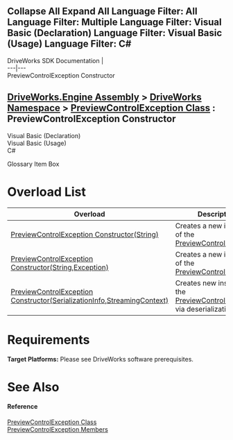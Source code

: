 Collapse All Expand All Language Filter: All  Language Filter: Multiple  Language Filter: Visual Basic (Declaration) Language Filter: Visual Basic (Usage) Language Filter: C#  
---  
DriveWorks SDK Documentation  |   
---|---  
PreviewControlException Constructor   
  
[DriveWorks.Engine Assembly](topic2156.md) > [DriveWorks Namespace](topic2159.md) > [PreviewControlException Class](topic3801.md) : PreviewControlException Constructor  
---  
  
Visual Basic (Declaration)    
Visual Basic (Usage)    
C# 

Glossary Item Box

# Overload List

Overload| Description  
---|---  
[PreviewControlException Constructor(String)](topic3808.md)| Creates a new instance of the [PreviewControlException](topic3801.md).   
[PreviewControlException Constructor(String,Exception)](topic3809.md)| Creates a new instance of the [PreviewControlException](topic3801.md).   
[PreviewControlException Constructor(SerializationInfo,StreamingContext)](topic3810.md)| Creates new instance of the [PreviewControlException](topic3801.md) via deserialization.   
  
# Requirements

**Target Platforms:** Please see DriveWorks software prerequisites.

# See Also

#### Reference

[PreviewControlException Class](topic3801.md)   
[PreviewControlException Members](topic3802.md)


